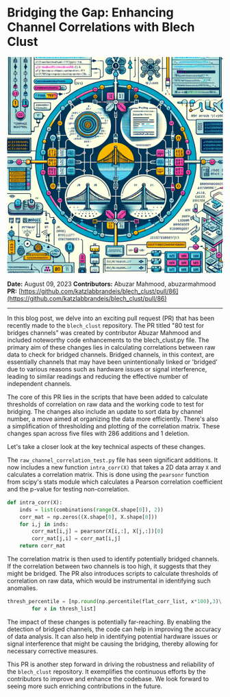# Bridging the Gap: Enhancing Channel Correlations with Blech Clust

![Visual representation of 80 test for bridges channels](images/20250303151137_Create_a_technical_illustration_for_a_blog_post_ab.png)


**Date:** August 09, 2023
**Contributors:** Abuzar Mahmood, abuzarmahmood
**PR:** [https://github.com/katzlabbrandeis/blech_clust/pull/86](https://github.com/katzlabbrandeis/blech_clust/pull/86)

---

In this blog post, we delve into an exciting pull request (PR) that has been recently made to the `blech_clust` repository. The PR titled "80 test for bridges channels" was created by contributor Abuzar Mahmood and included noteworthy code enhancements to the blech_clust.py file. The primary aim of these changes lies in calculating correlations between raw data to check for bridged channels. Bridged channels, in this context, are essentially channels that may have been unintentionally linked or 'bridged' due to various reasons such as hardware issues or signal interference, leading to similar readings and reducing the effective number of independent channels.

The core of this PR lies in the scripts that have been added to calculate thresholds of correlation on raw data and the working code to test for bridging. The changes also include an update to sort data by channel number, a move aimed at organizing the data more efficiently. There's also a simplification of thresholding and plotting of the correlation matrix. These changes span across five files with 286 additions and 1 deletion.

Let's take a closer look at the key technical aspects of these changes.

The `raw_channel_correlation_test.py` file has seen significant additions. It now includes a new function `intra_corr(X)` that takes a 2D data array `X` and calculates a correlation matrix. This is done using the `pearsonr` function from scipy's stats module which calculates a Pearson correlation coefficient and the p-value for testing non-correlation.

```python
def intra_corr(X):
    inds = list(combinations(range(X.shape[0]), 2))
    corr_mat = np.zeros((X.shape[0], X.shape[0]))
    for i,j in inds:
        corr_mat[i,j] = pearsonr(X[i,:], X[j,:])[0]
        corr_mat[j,i] = corr_mat[i,j]
    return corr_mat
```

The correlation matrix is then used to identify potentially bridged channels. If the correlation between two channels is too high, it suggests that they might be bridged. The PR also introduces scripts to calculate thresholds of correlation on raw data, which would be instrumental in identifying such anomalies.

```python
thresh_percentile = [np.round(np.percentile(flat_corr_list, x*100),3)\
        for x in thresh_list]
```

The impact of these changes is potentially far-reaching. By enabling the detection of bridged channels, the code can help in improving the accuracy of data analysis. It can also help in identifying potential hardware issues or signal interference that might be causing the bridging, thereby allowing for necessary corrective measures.

This PR is another step forward in driving the robustness and reliability of the `blech_clust` repository. It exemplifies the continuous efforts by the contributors to improve and enhance the codebase. We look forward to seeing more such enriching contributions in the future.